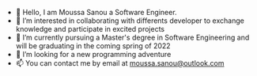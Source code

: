 - 👋 Hello, I am Moussa Sanou a Software Engineer.
- 👀 I’m interested in collaborating with differents developer to exchange knowledge and participate in excited projects
- 🌱 I’m currently pursuing a Master's degree in Software Engineering and will be graduating in the coming spring of 2022
- 💞️ I’m looking for a new programming adventure
- 📫 You can contact me by email at moussa.sanou@outlook.com



